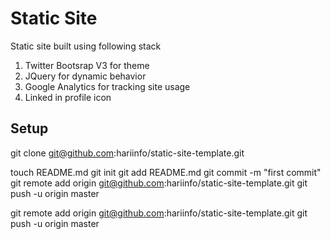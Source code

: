# Static Site
Static site built using following stack
1. Twitter Bootsrap V3 for theme
2. JQuery for dynamic behavior
3. Google Analytics for tracking site usage
4. Linked in profile icon



## Setup
git clone git@github.com:hariinfo/static-site-template.git

touch README.md
git init
git add README.md
git commit -m "first commit"
git remote add origin git@github.com:hariinfo/static-site-template.git
git push -u origin master


git remote add origin git@github.com:hariinfo/static-site-template.git
git push -u origin master
